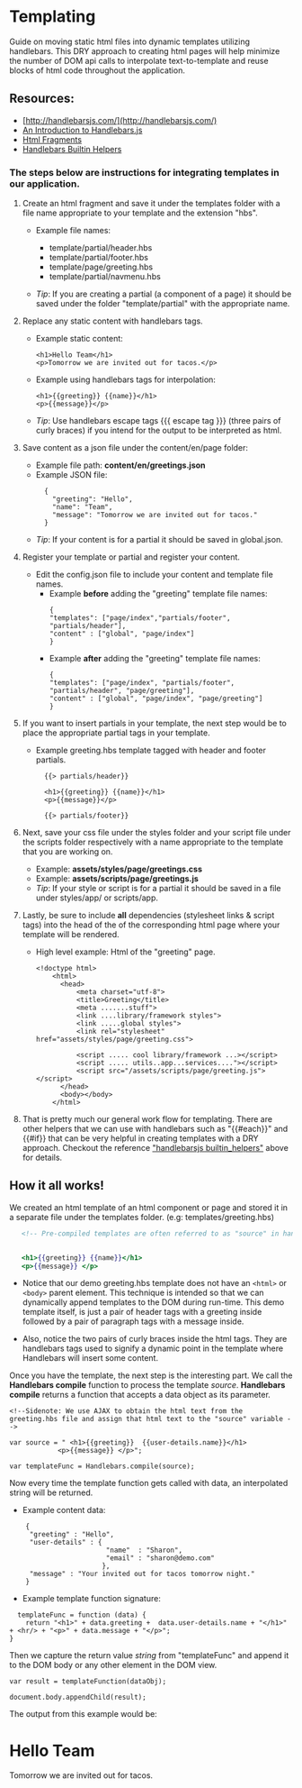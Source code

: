 # Templating
Guide on moving static html files into dynamic templates utilizing handlebars.
This DRY approach to creating html pages will help minimize the number of DOM api calls to interpolate text-to-template and reuse blocks of html code throughout the application.

## Resources: 
+ [http://handlebarsjs.com/](http://handlebarsjs.com/)
+ [An Introduction to Handlebars.js](https://www.youtube.com/watch?v=SPaw1ETzS2c)
+ [Html Fragments](http://www.jafsoft.com/doco/tag_manual_3.html)
+ [Handlebars Builtin Helpers](https://handlebarsjs.com/builtin_helpers.html)


### The steps below are instructions for integrating templates in our application.
1. Create an html fragment and save it under the templates folder with a file name appropriate to your template and the extension "hbs".
    - Example file names:
      - template/partial/header.hbs
      - template/partial/footer.hbs
      - template/page/greeting.hbs
      - template/partial/navmenu.hbs

    -  *Tip*: If you are creating a partial (a component of a page) it should be  saved under the folder "template/partial" with the appropriate name.

2. Replace any static content with handlebars tags.
    - Example static content:
      ```
      <h1>Hello Team</h1>
      <p>Tomorrow we are invited out for tacos.</p>
      ```  
    - Example using handlebars tags for interpolation:
      ```
      <h1>{{greeting}} {{name}}</h1>
      <p>{{message}}</p>
      ```
    - *Tip*: Use handlebars escape tags {{{ escape tag }}} (three pairs of curly braces) if you intend for the output to be interpreted as html.

3. Save content as a json file under the content/en/page folder:
   - Example file path: **content/en/greetings.json**
   - Example JSON file:
      ```
        {
          "greeting": "Hello",
          "name": "Team",
          "message": "Tomorrow we are invited out for tacos."
        }
      ```
   -  *Tip*: If your content is for a partial it should be saved in global.json.

4. Register your template or partial and register your content.
    
    - Edit the config.json file to include your content and template file names.
      - Example **before** adding the "greeting" template file names:
        ```
        {
        "templates": ["page/index","partials/footer", "partials/header"],
        "content" : ["global", "page/index"]
        }
        ```  
      - Example **after** adding the "greeting" template file names:
        ```
        {
        "templates": ["page/index", "partials/footer", "partials/header", "page/greeting"],
        "content" : ["global", "page/index", "page/greeting"]
        }
        ```
5. If you want to insert partials in your template, the next step would be to place the appropriate partial tags in your template.
    - Example greeting.hbs template tagged with header and footer partials.
      ```
        {{> partials/header}}

        <h1>{{greeting}} {{name}}</h1>
        <p>{{message}}</p>

        {{> partials/footer}}

      ```

6. Next, save your css file under the styles folder and your script file under the scripts folder respectively with a name appropriate to the template that you are working on.
    - Example: **assets/styles/page/greetings.css**
    - Example: **assets/scripts/page/greetings.js**
    - *Tip*: If your style or script is for a partial it should be saved in a file under styles/app/ or scripts/app.

7. Lastly, be sure to include **all** dependencies (stylesheet links & script tags) into the head of the of the corresponding html page where your template will be rendered.
    - High level example: Html of the "greeting" page.
      ```
      <!doctype html>
          <html>
            <head>
                <meta charset="utf-8">
                <title>Greeting</title>
                <meta .......stuff">
                <link ....library/framework styles">
                <link .....global styles">
                <link rel="stylesheet" href="assets/styles/page/greeting.css">

                <script ..... cool library/framework ...></script>
                <script ..... utils..app...services...."></script>
                <script src="/assets/scripts/page/greeting.js"></script>
            </head>
            <body></body>
          </html>
      ```

8. That is pretty much our general work flow for templating. There are other helpers that we can use with handlebars such as 
"{{#each}}" and {{#if}} that can be very helpful in creating templates with a DRY approach. Checkout the reference ["handlebarsjs builtin_helpers"](#resources) above for details.

## How it all works!
We created an html template of an html component or page and stored it in a separate file under the templates folder. (e.g: templates/greeting.hbs)

```greeting.hbs source
   <!-- Pre-compiled templates are often referred to as "source" in handlebars.js -->


   <h1>{{greeting}} {{name}}</h1>
   <p>{{message}} </p>

```

- Notice that our demo greeting.hbs template does not have an `<html>` or `<body>` parent element.
  This technique is intended so that we can dynamically append templates to the DOM during run-time.
  This demo template itself, is just a pair of header tags with a greeting inside followed by a pair of paragraph tags with a message inside.
  
- Also, notice the two pairs of curly braces inside the html tags. They are handlebars tags used to signify a dynamic point in the template where Handlebars will insert some content.


Once you have the template, the next step is the interesting part. We call the **Handlebars compile** function to process the template *source*. **Handlebars compile** returns a function that accepts a data object as its parameter.

```
<!--Sidenote: We use AJAX to obtain the html text from the greeting.hbs file and assign that html text to the "source" variable -->

var source = " <h1>{{greeting}}  {{user-details.name}}</h1>
            <p>{{message}} </p>";

var templateFunc = Handlebars.compile(source);
```


Now every time the template function gets called with data, an interpolated string will be returned.
- Example content data: 
```
    {
     "greeting" : "Hello",
     "user-details" : {
                        "name"  : "Sharon",
                        "email" : "sharon@demo.com"
                       },
     "message" : "Your invited out for tacos tomorrow night."
    }
```
- Example template function signature:

```
  templateFunc = function (data) {
    return "<h1>" + data.greeting +  data.user-details.name + "</h1>" + <hr/> + "<p>" + data.message + "</p>";
}
```

Then we capture the return value *string* from "templateFunc" and append it to the DOM body or any other element in the DOM view.

```
var result = templateFunction(dataObj);

document.body.appendChild(result);

```

The output from this example would be:
# Hello Team
Tomorrow we are invited out for tacos.
